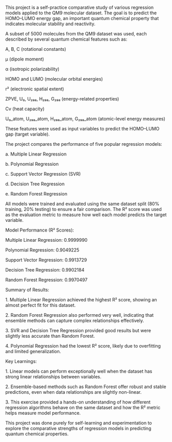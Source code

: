 This project is a self-practice comparative study of various regression models applied to the QM9 molecular dataset. The goal is to predict the HOMO–LUMO energy gap, an important quantum chemical property that indicates molecular stability and reactivity.



A subset of 5000 molecules from the QM9 dataset was used, each described by several quantum chemical features such as:



A, B, C (rotational constants)



μ (dipole moment)



α (isotropic polarizability)



HOMO and LUMO (molecular orbital energies)



r² (electronic spatial extent)



ZPVE, U₀, U₂₉₈, H₂₉₈, G₂₉₈ (energy-related properties)



Cv (heat capacity)



U₀\_atom, U₂₉₈\_atom, H₂₉₈\_atom, G₂₉₈\_atom (atomic-level energy measures)



These features were used as input variables to predict the HOMO–LUMO gap (target variable).



The project compares the performance of five popular regression models:



a. Multiple Linear Regression



b. Polynomial Regression



c. Support Vector Regression (SVR)



d. Decision Tree Regression



e. Random Forest Regression



All models were trained and evaluated using the same dataset split (80% training, 20% testing) to ensure a fair comparison. The R² score was used as the evaluation metric to measure how well each model predicts the target variable.



Model Performance (R² Scores):


Multiple Linear Regression:	  0.9999990

Polynomial Regression:	      0.9049225

Support Vector Regression:	  0.9913729

Decision Tree Regression:	    0.9902184

Random Forest Regression:	    0.9970497



Summary of Results:


1\. Multiple Linear Regression achieved the highest R² score, showing an almost perfect fit for this dataset.



2\. Random Forest Regression also performed very well, indicating that ensemble methods can capture complex relationships effectively.



3\. SVR and Decision Tree Regression provided good results but were slightly less accurate than Random Forest.



4\. Polynomial Regression had the lowest R² score, likely due to overfitting and limited generalization.



Key Learnings:



1\. Linear models can perform exceptionally well when the dataset has strong linear relationships between variables.



2\. Ensemble-based methods such as Random Forest offer robust and stable predictions, even when data relationships are slightly non-linear.



3\. This exercise provided a hands-on understanding of how different regression algorithms behave on the same dataset and how the R² metric helps measure model performance.



This project was done purely for self-learning and experimentation to explore the comparative strengths of regression models in predicting quantum chemical properties.

